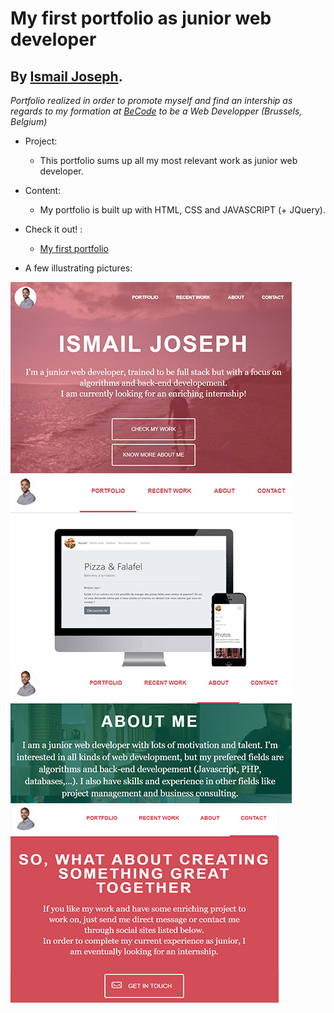 
My first portfolio as junior web developer
=================================

By [Ismail Joseph](https://github.com/Fesouille).
----------------------------------

*Portfolio realized in order to promote myself and find an intership as regards to my formation at [BeCode](https://www.becode.org/) to be a Web Developper (Brussels, Belgium)*


* Project:

	* This portfolio sums up all my most relevant work as junior web developer.

* Content:
	* My portfolio is built up with HTML, CSS and JAVASCRIPT (+ JQuery).

* Check it out! :
	* [My first portfolio](https://fesouille.github.io/portfolio/)

* A few illustrating pictures:

![Screenshot portfolio](images/screenshot1.png)
![Screenshot portfolio](images/screenshot2.png)
![Screenshot portfolio](images/screenshot3.png)
![Screenshot portfolio](images/screenshot4.png)


